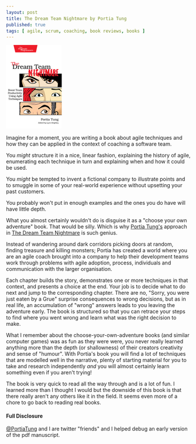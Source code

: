 ```yaml
---
layout: post
title: The Dream Team Nightmare by Portia Tung
published: true
tags: [ agile, scrum, coaching, book reviews, books ]
---
```


![cover](/img/ptdream_xlargecover.jpg)

Imagine for a moment, you are writing a book about agile techniques and 
how they can be applied in the context of coaching a software team.

You *might* structure it in a nice, linear fashion, explaining the history 
of agile, enumerating each technique in turn and explaining when and how 
it could be used. 

You *might* be tempted to invent a fictional company to illustrate points 
and to smuggle in some of your real-world experience without upsetting your 
past customers.

You probably won't put in enough examples and the ones you do have will have 
little depth.

What you almost certainly wouldn't do is disguise it as a "choose your own adventure" 
book. That would be silly. Which is why 
[Portia Tung's](https://twitter.com/portiatung) approach in 
[The Dream Team Nightmare](http://pragprog.com/book/ptdream/the-dream-team-nightmare) is 
such genius. 

Instead of wandering around dark corridors picking doors at random, finding 
treasure and killing monsters; Portia has created a world where you are an 
agile coach brought into a company to help their development teams work through 
problems with agile adoption, process, individuals and communication with the 
larger organisation. 

Each chapter builds the story, demonstrates one or more techniques in that 
context, and presents a choice at the end. Your job is to decide what to do 
next and jump to the corresponding chapter. There are no, "Sorry, you were 
just eaten by a Grue" surprise consequences to wrong decisions, but as in real 
life, an accumulation of "wrong" answers leads to you leaving the adventure 
early. The book is structured so that you can retrace your steps to find 
where you went wrong and learn what was the right decision to make.

What I remember about the choose-your-own-adventure books (and similar computer 
games) was as fun as they were were, you never really learned anything more than 
the depth (or shallowness) of their creators creativity and sense of "humour". 
With Portia's book you will find a lot of techniques that are modelled well in the 
narrative, plenty of starting material for you to take and research independently 
*and* you will almost certainly learn something even if you aren't trying! 

The book is very quick to read all the way through and is a lot of fun. I 
learned more than I thought I would but the downside of this book is that 
there really aren't any others like it in the field. It seems even more of 
a chore to go back to reading real books. 

<div class="alert alert-info">
<h4>Full Disclosure</h4>
<a href="http://twitter.com/portiatung">@PortiaTung</a> and I are twitter 
&quot;friends&quot; and I helped debug an early version of the pdf manuscript.
</div>

